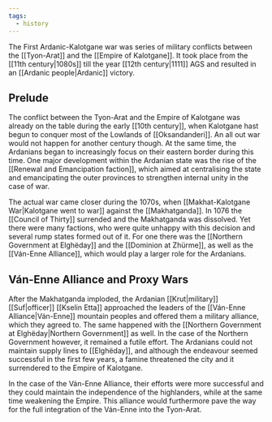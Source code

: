 ```yaml
---
tags:
  - history
---
```

The First Ardanic-Kalotgane war was series of military conflicts between the [[Tyon-Arat]] and the [[Empire of Kalotgane]]. It took place from the [[11th century|1080s]] till the year [[12th century|1111]] AGS and resulted in an [[Ardanic people|Ardanic]] victory. 

## Prelude 
The conflict between the Tyon-Arat and the Empire of Kalotgane was already on the table during the early [[10th century]], when Kalotgane hast begun to conquer most of the Lowlands of [[Oksandanderi]]. An all out war would not happen for another century though. At the same time, the Ardanians began to increasingly focus on their eastern border during this time. One major development within the Ardanian state was the rise of the [[Renewal and Emancipation faction]], which aimed at centralising the state and emancipating the outer provinces to strengthen internal unity in the case of war. 

The actual war came closer during the 1070s, when [[Makhat-Kalotgane War|Kalotgane went to war]] against the [[Makhatganda]]. In 1076 the [[Council of Thirty]] surrended and the Makhatganda was dissolved. Yet there were many factions, who were quite unhappy with this decision and several rump states formed out of it. For one there was the [[Northern Government at Elghëday]] and the [[Dominion at Zhürme]], as well as the [[Ván-Enne Alliance]], which would play a larger role for the Ardanians. 

## Ván-Enne Alliance and Proxy Wars 
After the Makhatganda imploded, the Ardanian [[Krut|military]] [[Suf|officer]] [[Kselin Etta]] approached the leaders of the [[Ván-Enne Alliance|Ván-Enne]] mountain peoples and offered them a military alliance, which they agreed to. The same happened with the [[Northern Government at Elghëday|Northern Government]] as well. In the case of the Northern Government however, it remained a futile effort. The Ardanians could not maintain supply lines to [[Elghëday]], and although the endeavour seemed successful in the first few years, a famine threatened the city and it surrendered to the Empire of Kalotgane. 

In the case of the Ván-Enne Alliance, their efforts were more successful and they could maintain the independence of the highlanders, while at the same time weakening the Empire. This alliance would furthermore pave the way for the full integration of the Ván-Enne into the Tyon-Arat. 